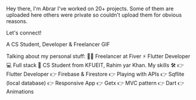 Hey there, I'm Abrar 
I've worked on 20+ projects. Some of them are uploaded here others were private so couldn't upload them for obvious reasons.

Let's connect!

      

A CS Student, Developer & Freelancer
GIF

Talking about my personal stuff:
🙋‍♂️ Freelancer at Fiver
⚡ Flutter Developer
💻 Full stack
📑 CS Student from KFUEIT, Rahim yar Khan.
My skills 🛠
👉 Flutter Developer
👉 Firebase & Firestore
👉 Playing with APIs
👉 Sqflite (local database)
👉 Responsive App
👉 Getx
👉 MVC pattern
👉 Dart
👉 Animations



